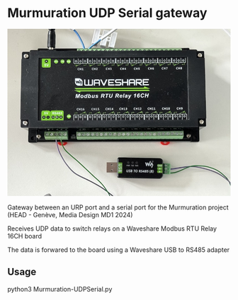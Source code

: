 # Murmuration UDP Serial gateway

![Waveshare Modbus RTU Relay 16 CH and USB to RS458 dongle](<Media/Waveshare Modbus RTU Relay 16 CH and USB to RS458 dongle.jpg>)

Gateway between an URP port and a serial port for the Murmuration project (HEAD - Genève, Media Design MD1 2024)

Receives UDP data to switch relays on a Waveshare Modbus RTU Relay 16CH board

The data is forwared to the board using a Waveshare USB to RS485 adapter

## Usage

python3 Murmuration-UDPSerial.py
